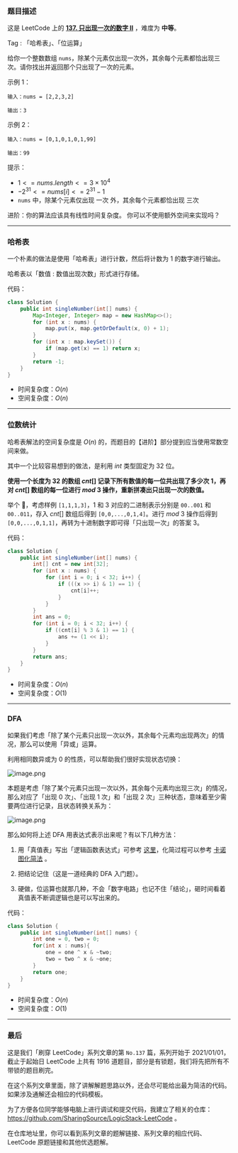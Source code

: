 ### 题目描述

这是 LeetCode 上的 **[137. 只出现一次的数字 II](https://leetcode-cn.com/problems/single-number-ii/solution/gong-shui-san-xie-yi-ti-san-jie-ha-xi-bi-fku8/)** ，难度为 **中等**。

Tag : 「哈希表」、「位运算」



给你一个整数数组 `nums`，除某个元素仅出现一次外，其余每个元素都恰出现三次。请你找出并返回那个只出现了一次的元素。

示例 1：
```
输入：nums = [2,2,3,2]

输出：3
```
示例 2：
```
输入：nums = [0,1,0,1,0,1,99]

输出：99
```

提示：
* $1 <= nums.length <= 3 \times 10^4$
* $-2^{31} <= nums[i] <= 2^{31} - 1$
* `nums` 中，除某个元素仅出现 一次 外，其余每个元素都恰出现 三次

进阶：你的算法应该具有线性时间复杂度。 你可以不使用额外空间来实现吗？

---

### 哈希表

一个朴素的做法是使用「哈希表」进行计数，然后将计数为 $1$ 的数字进行输出。

哈希表以「数值 : 数值出现次数」形式进行存储。

代码：
```java
class Solution {
    public int singleNumber(int[] nums) {
        Map<Integer, Integer> map = new HashMap<>();
        for (int x : nums) {
            map.put(x, map.getOrDefault(x, 0) + 1);
        }
        for (int x : map.keySet()) {
            if (map.get(x) == 1) return x;
        }
        return -1;
    }
}
```
* 时间复杂度：$O(n)$
* 空间复杂度：$O(n)$

---

### 位数统计 

哈希表解法的空间复杂度是 $O(n)$ 的，而题目的【进阶】部分提到应当使用常数空间来做。

其中一个比较容易想到的做法，是利用 $int$ 类型固定为 $32$ 位。

**使用一个长度为 $32$ 的数组 $cnt[]$ 记录下所有数值的每一位共出现了多少次 $1$，再对 $cnt[]$ 数组的每一位进行 $mod$ $3$ 操作，重新拼凑出只出现一次的数值。**

举个 🌰，考虑样例 `[1,1,1,3]`，$1$ 和 $3$ 对应的二进制表示分别是 `00..001` 和 `00..011`，存入 $cnt[]$ 数组后得到 `[0,0,...,0,1,4]`。进行 $mod$ $3$ 操作后得到 `[0,0,...,0,1,1]`，再转为十进制数字即可得「只出现一次」的答案 $3$。

代码：
```java
class Solution {
    public int singleNumber(int[] nums) {
        int[] cnt = new int[32];
        for (int x : nums) {
            for (int i = 0; i < 32; i++) {
                if (((x >> i) & 1) == 1) {
                    cnt[i]++;
                }
            }
        }
        int ans = 0;
        for (int i = 0; i < 32; i++) {
            if ((cnt[i] % 3 & 1) == 1) {
                ans += (1 << i);
            }
        }
        return ans;
    }
}
```
* 时间复杂度：$O(n)$
* 空间复杂度：$O(1)$

---

### DFA

如果我们考虑「除了某个元素只出现一次以外，其余每个元素均出现两次」的情况，那么可以使用「异或」运算。

利用相同数异或为 0 的性质，可以帮助我们很好实现状态切换：

![image.png](https://pic.leetcode-cn.com/1619711233-IMBWOM-image.png)

本题是考虑「除了某个元素只出现一次以外，其余每个元素均出现三次」的情况，那么对应了「出现 0 次」、「出现 1 次」和「出现 2 次」三种状态，意味着至少需要两位进行记录，且状态转换关系为：

![image.png](https://pic.leetcode-cn.com/1619711751-eNDISi-image.png)

那么如何将上述 DFA 用表达式表示出来呢？有以下几种方法：

1. 用「真值表」写出「逻辑函数表达式」可参考 [这里](https://wenku.baidu.com/view/e9460ad96729647d27284b73f242336c1eb930f0.html)，化简过程可以参考 [卡诺图化简法](https://baike.baidu.com/item/%E5%8D%A1%E8%AF%BA%E5%9B%BE%E5%8C%96%E7%AE%80%E6%B3%95) 。

2. 把结论记住（这是一道经典的 DFA 入门题）。

3. 硬做，位运算也就那几种，不会「数字电路」也记不住「结论」，砸时间看着真值表不断调逻辑也是可以写出来的。


代码：
```java
class Solution {
    public int singleNumber(int[] nums) {
        int one = 0, two = 0;
        for(int x : nums){
            one = one ^ x & ~two;
            two = two ^ x & ~one;
        }
        return one;
    }
}
```
* 时间复杂度：$O(n)$
* 空间复杂度：$O(1)$

---

### 最后

这是我们「刷穿 LeetCode」系列文章的第 `No.137` 篇，系列开始于 2021/01/01，截止于起始日 LeetCode 上共有 1916 道题目，部分是有锁题，我们将先把所有不带锁的题目刷完。

在这个系列文章里面，除了讲解解题思路以外，还会尽可能给出最为简洁的代码。如果涉及通解还会相应的代码模板。

为了方便各位同学能够电脑上进行调试和提交代码，我建立了相关的仓库：https://github.com/SharingSource/LogicStack-LeetCode 。

在仓库地址里，你可以看到系列文章的题解链接、系列文章的相应代码、LeetCode 原题链接和其他优选题解。

